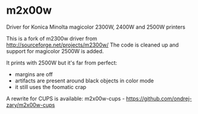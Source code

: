 m2x00w
======

Driver for Konica Minolta magicolor 2300W, 2400W and 2500W printers

This is a fork of m2300w driver from http://sourceforge.net/projects/m2300w/
The code is cleaned up and support for magicolor 2500W is added.

It prints with 2500W but it's far from perfect:
 - margins are off
 - artifacts are present around black objects in color mode
 - it still uses the foomatic crap

A rewrite for CUPS is available: m2x00w-cups - https://github.com/ondrej-zary/m2x00w-cups
